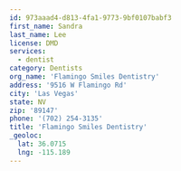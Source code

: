 ```yaml
---
id: 973aaad4-d813-4fa1-9773-9bf0107babf3
first_name: Sandra
last_name: Lee
license: DMD
services:
  - dentist
category: Dentists
org_name: 'Flamingo Smiles Dentistry'
address: '9516 W Flamingo Rd'
city: 'Las Vegas'
state: NV
zip: '89147'
phone: '(702) 254-3135'
title: 'Flamingo Smiles Dentistry'
_geoloc:
  lat: 36.0715
  lng: -115.189
---
```

